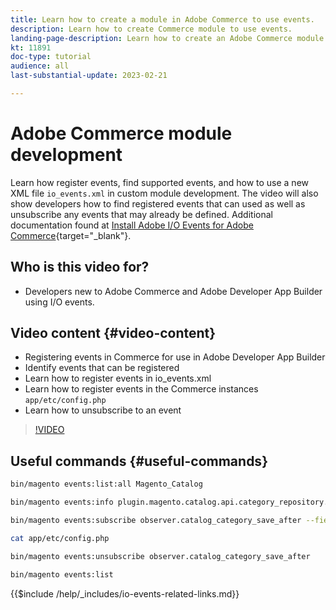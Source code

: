 ```yaml
---
title: Learn how to create a module in Adobe Commerce to use events.
description: Learn how to create Commerce module to use events.
landing-page-description: Learn how to create an Adobe Commerce module to use events.
kt: 11891
doc-type: tutorial
audience: all
last-substantial-update: 2023-02-21

---
```


# Adobe Commerce module development

Learn how register events, find supported events, and how to use a new XML file `io_events.xml` in custom module development. The video will also show developers how to find registered events that can used as well as unsubscribe any events that may already be defined. Additional documentation found at [Install Adobe I/O Events for Adobe Commerce](https://developer.adobe.com/commerce/events/get-started/installation/){target="_blank"}.

## Who is this video for?

* Developers new to Adobe Commerce and Adobe Developer App Builder using I/O events.

## Video content {#video-content}

* Registering events in Commerce for use in Adobe Developer App Builder
* Identify events that can be registered
* Learn how to register events in io_events.xml
* Learn how to register events in the Commerce instances `app/etc/config.php`
* Learn how to unsubscribe to an event

>[!VIDEO](https://video.tv.adobe.com/v/3415802)

## Useful commands {#useful-commands}

```bash
bin/magento events:list:all Magento_Catalog

bin/magento events:info plugin.magento.catalog.api.category_repository.save

bin/magento events:subscribe observer.catalog_category_save_after --fields=entity_id --fields=parent_id

cat app/etc/config.php

bin/magento events:unsubscribe observer.catalog_category_save_after

bin/magento events:list
```

{{$include /help/_includes/io-events-related-links.md}}
